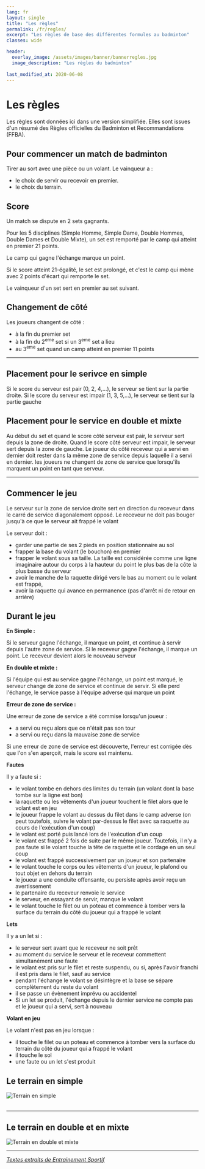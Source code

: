 ```yaml
---
lang: fr
layout: single
title: "Les règles"
permalink: /fr/regles/
excerpt: "Les règles de base des différentes formules au badminton"
classes: wide

header:
  overlay_image: /assets/images/banner/bannerregles.jpg  
  image_description: "Les règles du badminton"
  
last_modified_at: 2020-06-08
---
```



Les règles 
===========

Les règles sont données ici dans une version simplifiée. Elles sont issues d'un résumé des Règles officielles du Badminton et Recommandations (FFBA).  

## Pour commencer un match de badminton ##   


Tirer au sort avec une pièce ou un volant. Le vainqueur a :

+ le choix de servir ou recevoir en premier.
+ le choix du terrain.



## Score ##  

Un match se dispute en 2 sets gagnants.  

Pour les 5 disciplines (Simple Homme, Simple Dame, Double Hommes, Double Dames et Double Mixte), un set est remporté par le camp qui atteint en premier 21 points.  

Le camp qui gagne l'échange marque un point.  

Si le score atteint 21-égalité, le set est prolongé, et c'est le camp qui mène avec 2 points d'écart qui remporte le set.  
 
Le vainqueur d'un set sert en premier au set suivant.  

## Changement de côté ##  

Les joueurs changent de côté :

+ à la fin du premier set
+ à la fin du 2<sup>eme</sup> set si un 3<sup>eme</sup> set a lieu
+ au 3<sup>eme</sup> set quand un camp atteint en premier 11 points


--------------------

## Placement pour le serivce en simple ## 

Si le score du serveur est pair (0, 2, 4,...), le serveur se tient sur la partie droite.
Si le score du serveur est impair (1, 3, 5,...), le serveur se tient sur la partie gauche

## Placement pour le service en double et mixte ##

Au début du set et quand le score côté serveur est pair, le serveur sert depuis la zone de droite.
Quand le score côté serveur est impair, le serveur sert depuis la zone de gauche.
Le joueur du côté receveur qui a servi en dernier doit rester dans la même zone de service depuis laquelle il a servi en dernier.
les joueurs ne changent de zone de service que lorsqu'ils marquent un point en tant que serveur.  

-------------------------


## Commencer le jeu ##  

Le serveur sur la zone de service droite sert en direction du receveur dans le carré de service diagonalement opposé. Le receveur ne doit pas bouger jusqu'à ce que le serveur ait frappé le volant

Le serveur doit :

+ garder une partie de ses 2 pieds en position stationnaire au sol
+ frapper la base du volant (le bouchon) en premier
+ frapper le volant sous sa taille. La taille est considérée comme une ligne imaginaire autour du corps à la hauteur du point le plus bas de la côte la plus basse du serveur
+ avoir le manche de la raquette dirigé vers le bas au moment ou le volant est frappé,
+ avoir la raquette qui avance en permanence (pas d'arrêt ni de retour en arrière)


## Durant le jeu ## 

**En Simple :**

Si le serveur gagne l'échange, il marque un point, et continue à servir depuis l'autre zone de service.
Si le receveur gagne l'échange, il marque un point. Le receveur devient alors le nouveau serveur

**En double et mixte :**

Si l'équipe qui est au service gagne l'échange, un point est marqué, le serveur change de zone de service et continue de servir. Si elle perd l'échange, le service passe à l'équipe adverse qui marque un point

**Erreur de zone de service :**

Une erreur de zone de service a été commise lorsqu'un joueur :

+ a servi ou reçu alors que ce n'était pas son tour
+ a servi ou reçu dans la mauvaise zone de service

Si une erreur de zone de service est découverte, l'erreur est corrigée dès que l'on s'en aperçoit, mais le score est maintenu.

**Fautes**

Il y a faute si :

+ le volant tombe en dehors des limites du terrain (un volant dont la base tombe sur la ligne est bon)
+ la raquette ou les vêtements d'un joueur touchent le filet alors que le volant est en jeu
+ le joueur frappe le volant au dessus du filet dans le camp adverse (on peut toutefois, suivre le volant par-dessus le filet avec sa raquette au cours de l'exécution d'un coup)
+ le volant est porté puis lancé lors de l'exécution d'un coup
+ le volant est frappé 2 fois de suite par le même joueur. Toutefois, il n'y a pas faute si le volant touche la tête de raquette et le cordage en un seul coup
+ le volant est frappé successivement par un joueur et son partenaire
+ le volant touche le corps ou les vêtements d'un joueur, le plafond ou tout objet en dehors du terrain
+ le joueur a une conduite offensante, ou persiste après avoir reçu un avertissement
+ le partenaire du receveur renvoie le service
+ le serveur, en essayant de servir, manque le volant
+ le volant touche le filet ou un poteau et commence à tomber vers la surface du terrain du côté du joueur qui a frappé le volant  

**Lets**

Il y a un let si :

+ le serveur sert avant que le receveur ne soit prêt
+ au moment du service le serveur et le receveur commettent simultanément une faute
+ le volant est pris sur le filet et reste suspendu, ou si, après l'avoir franchi il est pris dans le filet, sauf au service
+ pendant l'échange le volant se désintègre et la base se sépare complètement du reste du volant
+ il se passe un évènement imprévu ou accidentel
+ Si un let se produit, l'échange depuis le dernier service ne compte pas et le joueur qui a servi, sert à nouveau

**Volant en jeu**  

Le volant n'est pas en jeu lorsque :

+ il touche le filet ou un poteau et commence à tomber vers la surface du terrain du côté du joueur qui a frappé le volant
+ il touche le sol
+ une faute ou un let s'est produit


## Le terrain en simple   

![Terrain en simple](/badminton/assets/images/pages/terrainsimple.jpg)  
​

---------------------  


## Le terrain en double et en mixte


![Terrain en double et mixte](/badminton/assets/images/pages/terraindoublemixte.jpg)  

--------------------- 

[*Textes extraits de Entrainement Sportif*](https://entrainement-sportif.fr/regles-badminton.htm)












